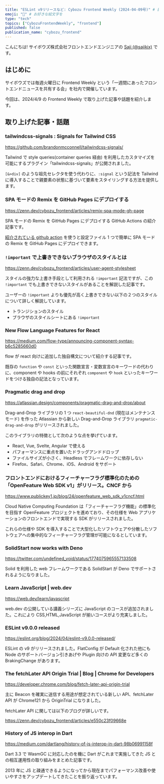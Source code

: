 ```yaml
---
title: "ESLint v9リリースなど: Cybozu Frontend Weekly (2024-04-09号)" # 目立ったニュースを選ぶ
emoji: "🌱" # お好きな絵文字を
type: "tech"
topics: ["CybozuFrontendWeekly", "frontend"]
published: false
publication_name: "cybozu_frontend"
---
```


こんにちは! サイボウズ株式会社フロントエンドエンジニアの [Saji (@sajikix)](https://twitter.com/sajikix) です。

## はじめに

サイボウズでは毎週火曜日に Frontend Weekly という「一週間にあったフロントエンドニュースを共有する会」を社内で開催しています。

今回は、2024/4/9 の Frontend Weekly で取り上げた記事や話題を紹介します。

## 取り上げた記事・話題

### tailwindcss-signals : Signals for Tailwind CSS

https://github.com/brandonmcconnell/tailwindcss-signals/

Tailwind で style queries(container queries 経由) を利用したカスタマイズを可能にするプラグイン「tailwindcss-signals」が公開されました。

`[&>div]` のような祖先セレクタを使う代わりに、`:signal` という記法を Tailwind に導入することで親要素の状態に基づいて要素をスタイリングする方法を提供します。

### SPA モードの Remix を GitHub Pages にデプロイする

https://zenn.dev/cybozu_frontend/articles/remix-spa-mode-gh-page

SPA モードの Remix を GitHub Pages にデプロイする GitHub Actions の紹介記事です。

[紹介されている github action](https://github.com/brookslybrand/remix-gh-pages) を使うと設定ファイル 1 つで簡単に SPA モードの Remix を GitHub Pages にデプロイできます。

### `!important` で上書きできないブラウザのスタイルとは

https://zenn.dev/cybozu_frontend/articles/user-agent-stylesheet

スタイルの強力な上書き手段として利用される `!important` 記法ですが、この `!important` でも上書きできないスタイルがあることを解説した記事です。

ユーザーの `!important` よりも優先が高く上書きできない以下の２つのスタイルについて詳しく解説しています。

- トランジションのスタイル
- ブラウザのスタイルシートにある `!important`

### New Flow Language Features for React

https://medium.com/flow-type/announcing-component-syntax-b6c5285660d0

flow が react 向けに追加した独自構文について紹介する記事です。

既存の `function` や `const` といった関数宣言・変数宣言のキーワードの代わりに、component や hooks の前にそれぞれ `component` や `hook` といったキーワードをつける独自の記法となっています。

### Pragmatic drag and drop

https://atlassian.design/components/pragmatic-drag-and-drop/about

Drag-and-Drop ライブラリの 1 つ `react-beautiful-dnd` (現在はメンテナンスモード) を作った Atlassian から新しい Drag-and-Drop ライブラリ `pragmatic-drag-and-drop` がリリースされました。

このライブラリの特徴として次のような点を挙げています。

- React, Vue, Svelte, Angular で使える
- パフォーマンスに重点を置いたドラッグアンドドロップ
- ファイルサイズが小さく、Headless でフレームワークに依存しない
- Firefox、Safari、Chrome、iOS、Android をサポート

### フロントエンドにおけるフィーチャーフラグ標準化のための「OpenFeature Web SDK v1」がリリース。CNCF から

https://www.publickey1.jp/blog/24/openfeature_web_sdk_v1cncf.html

Cloud Native Computing Foundation は「フィーチャーフラグ機能」の標準化を目指す OpenFeature プロジェクトを進めており、その仕様を Web アプリケーションのフロントエンドで実現する SDK がリリースされました。

これらの仕様や SDK を導入することで大型化したソフトウェアや分散したソフトウェアへの集中的なフィーチャーフラグ管理が可能になるとしています。

### SolidStart now works with Deno

https://twitter.com/undefined_void/status/1774075965557133508

Solid を利用した web フレームワークである SolidStart が Deno でサポートされるようになりました。

### Learn JavaScript | web.dev

https://web.dev/learn/javascript

web.dev の公開している講義シリーズに JavaScript のコースが追加されました。これにより CSS,HTML,JavaScript が揃いコースがより充実しました。

### ESLint v9.0.0 released

https://eslint.org/blog/2024/04/eslint-v9.0.0-released/

ESLint の v9 がリリースされました。FlatConfig が Default 化された他にも Node のサポートバージョン引きあげや Plugin 向けの API 変更など多くの BrakingChange があります。

### The fetchLater API Origin Trial | Blog | Chrome for Developers

https://developer.chrome.com/blog/fetch-later-api-origin-trial

主に Beacon を確実に送信する用途が想定されている新しい API、fetchLater API が Chrome121 から OriginTrial になりました。

fetchLater API に関しては以下のブログが詳しいです。

https://zenn.dev/cybozu_frontend/articles/e550c23f09668e

### History of JS interop in Dart

https://medium.com/dartlang/history-of-js-interop-in-dart-98b06991158f

Dart 3.3 で WasmGC に対応したのを機に Dart がこれまで実施してきた JS との相互運用性の取り組みをまとめた記事です。

2013 年に JS と疎通できるようになってから現在までパフォーマンス改善や使いやすさをアップデートしてきたことを振り返っています。
